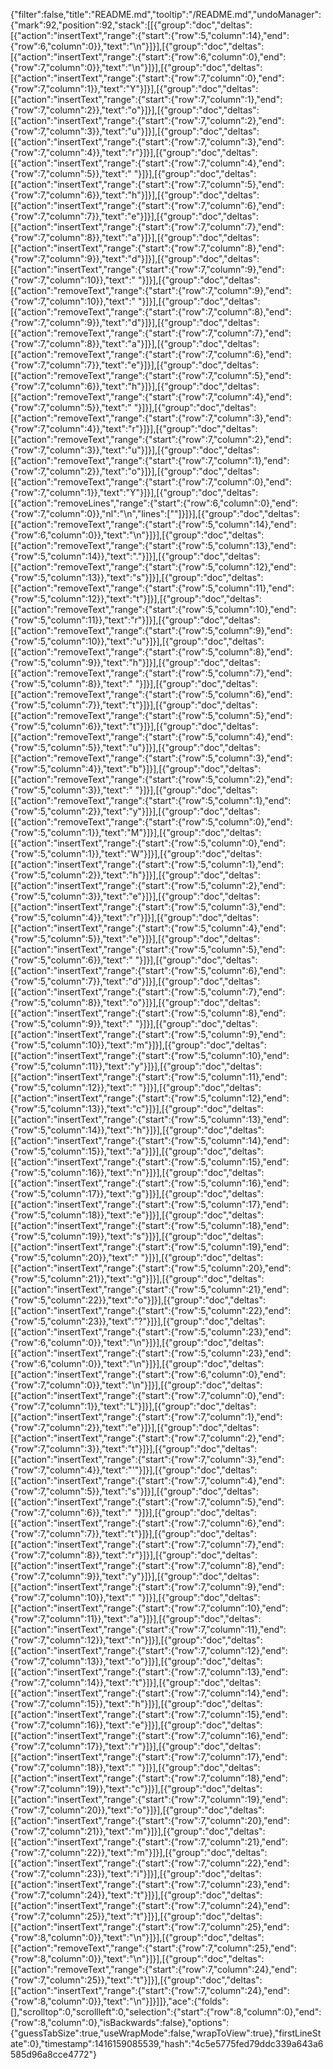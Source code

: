 {"filter":false,"title":"README.md","tooltip":"/README.md","undoManager":{"mark":92,"position":92,"stack":[[{"group":"doc","deltas":[{"action":"insertText","range":{"start":{"row":5,"column":14},"end":{"row":6,"column":0}},"text":"\n"}]}],[{"group":"doc","deltas":[{"action":"insertText","range":{"start":{"row":6,"column":0},"end":{"row":7,"column":0}},"text":"\n"}]}],[{"group":"doc","deltas":[{"action":"insertText","range":{"start":{"row":7,"column":0},"end":{"row":7,"column":1}},"text":"Y"}]}],[{"group":"doc","deltas":[{"action":"insertText","range":{"start":{"row":7,"column":1},"end":{"row":7,"column":2}},"text":"o"}]}],[{"group":"doc","deltas":[{"action":"insertText","range":{"start":{"row":7,"column":2},"end":{"row":7,"column":3}},"text":"u"}]}],[{"group":"doc","deltas":[{"action":"insertText","range":{"start":{"row":7,"column":3},"end":{"row":7,"column":4}},"text":"r"}]}],[{"group":"doc","deltas":[{"action":"insertText","range":{"start":{"row":7,"column":4},"end":{"row":7,"column":5}},"text":" "}]}],[{"group":"doc","deltas":[{"action":"insertText","range":{"start":{"row":7,"column":5},"end":{"row":7,"column":6}},"text":"h"}]}],[{"group":"doc","deltas":[{"action":"insertText","range":{"start":{"row":7,"column":6},"end":{"row":7,"column":7}},"text":"e"}]}],[{"group":"doc","deltas":[{"action":"insertText","range":{"start":{"row":7,"column":7},"end":{"row":7,"column":8}},"text":"a"}]}],[{"group":"doc","deltas":[{"action":"insertText","range":{"start":{"row":7,"column":8},"end":{"row":7,"column":9}},"text":"d"}]}],[{"group":"doc","deltas":[{"action":"insertText","range":{"start":{"row":7,"column":9},"end":{"row":7,"column":10}},"text":" "}]}],[{"group":"doc","deltas":[{"action":"removeText","range":{"start":{"row":7,"column":9},"end":{"row":7,"column":10}},"text":" "}]}],[{"group":"doc","deltas":[{"action":"removeText","range":{"start":{"row":7,"column":8},"end":{"row":7,"column":9}},"text":"d"}]}],[{"group":"doc","deltas":[{"action":"removeText","range":{"start":{"row":7,"column":7},"end":{"row":7,"column":8}},"text":"a"}]}],[{"group":"doc","deltas":[{"action":"removeText","range":{"start":{"row":7,"column":6},"end":{"row":7,"column":7}},"text":"e"}]}],[{"group":"doc","deltas":[{"action":"removeText","range":{"start":{"row":7,"column":5},"end":{"row":7,"column":6}},"text":"h"}]}],[{"group":"doc","deltas":[{"action":"removeText","range":{"start":{"row":7,"column":4},"end":{"row":7,"column":5}},"text":" "}]}],[{"group":"doc","deltas":[{"action":"removeText","range":{"start":{"row":7,"column":3},"end":{"row":7,"column":4}},"text":"r"}]}],[{"group":"doc","deltas":[{"action":"removeText","range":{"start":{"row":7,"column":2},"end":{"row":7,"column":3}},"text":"u"}]}],[{"group":"doc","deltas":[{"action":"removeText","range":{"start":{"row":7,"column":1},"end":{"row":7,"column":2}},"text":"o"}]}],[{"group":"doc","deltas":[{"action":"removeText","range":{"start":{"row":7,"column":0},"end":{"row":7,"column":1}},"text":"Y"}]}],[{"group":"doc","deltas":[{"action":"removeLines","range":{"start":{"row":6,"column":0},"end":{"row":7,"column":0}},"nl":"\n","lines":[""]}]}],[{"group":"doc","deltas":[{"action":"removeText","range":{"start":{"row":5,"column":14},"end":{"row":6,"column":0}},"text":"\n"}]}],[{"group":"doc","deltas":[{"action":"removeText","range":{"start":{"row":5,"column":13},"end":{"row":5,"column":14}},"text":"."}]}],[{"group":"doc","deltas":[{"action":"removeText","range":{"start":{"row":5,"column":12},"end":{"row":5,"column":13}},"text":"s"}]}],[{"group":"doc","deltas":[{"action":"removeText","range":{"start":{"row":5,"column":11},"end":{"row":5,"column":12}},"text":"t"}]}],[{"group":"doc","deltas":[{"action":"removeText","range":{"start":{"row":5,"column":10},"end":{"row":5,"column":11}},"text":"r"}]}],[{"group":"doc","deltas":[{"action":"removeText","range":{"start":{"row":5,"column":9},"end":{"row":5,"column":10}},"text":"u"}]}],[{"group":"doc","deltas":[{"action":"removeText","range":{"start":{"row":5,"column":8},"end":{"row":5,"column":9}},"text":"h"}]}],[{"group":"doc","deltas":[{"action":"removeText","range":{"start":{"row":5,"column":7},"end":{"row":5,"column":8}},"text":" "}]}],[{"group":"doc","deltas":[{"action":"removeText","range":{"start":{"row":5,"column":6},"end":{"row":5,"column":7}},"text":"t"}]}],[{"group":"doc","deltas":[{"action":"removeText","range":{"start":{"row":5,"column":5},"end":{"row":5,"column":6}},"text":"t"}]}],[{"group":"doc","deltas":[{"action":"removeText","range":{"start":{"row":5,"column":4},"end":{"row":5,"column":5}},"text":"u"}]}],[{"group":"doc","deltas":[{"action":"removeText","range":{"start":{"row":5,"column":3},"end":{"row":5,"column":4}},"text":"b"}]}],[{"group":"doc","deltas":[{"action":"removeText","range":{"start":{"row":5,"column":2},"end":{"row":5,"column":3}},"text":" "}]}],[{"group":"doc","deltas":[{"action":"removeText","range":{"start":{"row":5,"column":1},"end":{"row":5,"column":2}},"text":"y"}]}],[{"group":"doc","deltas":[{"action":"removeText","range":{"start":{"row":5,"column":0},"end":{"row":5,"column":1}},"text":"M"}]}],[{"group":"doc","deltas":[{"action":"insertText","range":{"start":{"row":5,"column":0},"end":{"row":5,"column":1}},"text":"W"}]}],[{"group":"doc","deltas":[{"action":"insertText","range":{"start":{"row":5,"column":1},"end":{"row":5,"column":2}},"text":"h"}]}],[{"group":"doc","deltas":[{"action":"insertText","range":{"start":{"row":5,"column":2},"end":{"row":5,"column":3}},"text":"e"}]}],[{"group":"doc","deltas":[{"action":"insertText","range":{"start":{"row":5,"column":3},"end":{"row":5,"column":4}},"text":"r"}]}],[{"group":"doc","deltas":[{"action":"insertText","range":{"start":{"row":5,"column":4},"end":{"row":5,"column":5}},"text":"e"}]}],[{"group":"doc","deltas":[{"action":"insertText","range":{"start":{"row":5,"column":5},"end":{"row":5,"column":6}},"text":" "}]}],[{"group":"doc","deltas":[{"action":"insertText","range":{"start":{"row":5,"column":6},"end":{"row":5,"column":7}},"text":"d"}]}],[{"group":"doc","deltas":[{"action":"insertText","range":{"start":{"row":5,"column":7},"end":{"row":5,"column":8}},"text":"o"}]}],[{"group":"doc","deltas":[{"action":"insertText","range":{"start":{"row":5,"column":8},"end":{"row":5,"column":9}},"text":" "}]}],[{"group":"doc","deltas":[{"action":"insertText","range":{"start":{"row":5,"column":9},"end":{"row":5,"column":10}},"text":"m"}]}],[{"group":"doc","deltas":[{"action":"insertText","range":{"start":{"row":5,"column":10},"end":{"row":5,"column":11}},"text":"y"}]}],[{"group":"doc","deltas":[{"action":"insertText","range":{"start":{"row":5,"column":11},"end":{"row":5,"column":12}},"text":" "}]}],[{"group":"doc","deltas":[{"action":"insertText","range":{"start":{"row":5,"column":12},"end":{"row":5,"column":13}},"text":"c"}]}],[{"group":"doc","deltas":[{"action":"insertText","range":{"start":{"row":5,"column":13},"end":{"row":5,"column":14}},"text":"h"}]}],[{"group":"doc","deltas":[{"action":"insertText","range":{"start":{"row":5,"column":14},"end":{"row":5,"column":15}},"text":"a"}]}],[{"group":"doc","deltas":[{"action":"insertText","range":{"start":{"row":5,"column":15},"end":{"row":5,"column":16}},"text":"n"}]}],[{"group":"doc","deltas":[{"action":"insertText","range":{"start":{"row":5,"column":16},"end":{"row":5,"column":17}},"text":"g"}]}],[{"group":"doc","deltas":[{"action":"insertText","range":{"start":{"row":5,"column":17},"end":{"row":5,"column":18}},"text":"e"}]}],[{"group":"doc","deltas":[{"action":"insertText","range":{"start":{"row":5,"column":18},"end":{"row":5,"column":19}},"text":"s"}]}],[{"group":"doc","deltas":[{"action":"insertText","range":{"start":{"row":5,"column":19},"end":{"row":5,"column":20}},"text":" "}]}],[{"group":"doc","deltas":[{"action":"insertText","range":{"start":{"row":5,"column":20},"end":{"row":5,"column":21}},"text":"g"}]}],[{"group":"doc","deltas":[{"action":"insertText","range":{"start":{"row":5,"column":21},"end":{"row":5,"column":22}},"text":"o"}]}],[{"group":"doc","deltas":[{"action":"insertText","range":{"start":{"row":5,"column":22},"end":{"row":5,"column":23}},"text":"?"}]}],[{"group":"doc","deltas":[{"action":"insertText","range":{"start":{"row":5,"column":23},"end":{"row":6,"column":0}},"text":"\n"}]}],[{"group":"doc","deltas":[{"action":"insertText","range":{"start":{"row":5,"column":23},"end":{"row":6,"column":0}},"text":"\n"}]}],[{"group":"doc","deltas":[{"action":"insertText","range":{"start":{"row":6,"column":0},"end":{"row":7,"column":0}},"text":"\n"}]}],[{"group":"doc","deltas":[{"action":"insertText","range":{"start":{"row":7,"column":0},"end":{"row":7,"column":1}},"text":"L"}]}],[{"group":"doc","deltas":[{"action":"insertText","range":{"start":{"row":7,"column":1},"end":{"row":7,"column":2}},"text":"e"}]}],[{"group":"doc","deltas":[{"action":"insertText","range":{"start":{"row":7,"column":2},"end":{"row":7,"column":3}},"text":"t"}]}],[{"group":"doc","deltas":[{"action":"insertText","range":{"start":{"row":7,"column":3},"end":{"row":7,"column":4}},"text":"'"}]}],[{"group":"doc","deltas":[{"action":"insertText","range":{"start":{"row":7,"column":4},"end":{"row":7,"column":5}},"text":"s"}]}],[{"group":"doc","deltas":[{"action":"insertText","range":{"start":{"row":7,"column":5},"end":{"row":7,"column":6}},"text":" "}]}],[{"group":"doc","deltas":[{"action":"insertText","range":{"start":{"row":7,"column":6},"end":{"row":7,"column":7}},"text":"t"}]}],[{"group":"doc","deltas":[{"action":"insertText","range":{"start":{"row":7,"column":7},"end":{"row":7,"column":8}},"text":"r"}]}],[{"group":"doc","deltas":[{"action":"insertText","range":{"start":{"row":7,"column":8},"end":{"row":7,"column":9}},"text":"y"}]}],[{"group":"doc","deltas":[{"action":"insertText","range":{"start":{"row":7,"column":9},"end":{"row":7,"column":10}},"text":" "}]}],[{"group":"doc","deltas":[{"action":"insertText","range":{"start":{"row":7,"column":10},"end":{"row":7,"column":11}},"text":"a"}]}],[{"group":"doc","deltas":[{"action":"insertText","range":{"start":{"row":7,"column":11},"end":{"row":7,"column":12}},"text":"n"}]}],[{"group":"doc","deltas":[{"action":"insertText","range":{"start":{"row":7,"column":12},"end":{"row":7,"column":13}},"text":"o"}]}],[{"group":"doc","deltas":[{"action":"insertText","range":{"start":{"row":7,"column":13},"end":{"row":7,"column":14}},"text":"t"}]}],[{"group":"doc","deltas":[{"action":"insertText","range":{"start":{"row":7,"column":14},"end":{"row":7,"column":15}},"text":"h"}]}],[{"group":"doc","deltas":[{"action":"insertText","range":{"start":{"row":7,"column":15},"end":{"row":7,"column":16}},"text":"e"}]}],[{"group":"doc","deltas":[{"action":"insertText","range":{"start":{"row":7,"column":16},"end":{"row":7,"column":17}},"text":"r"}]}],[{"group":"doc","deltas":[{"action":"insertText","range":{"start":{"row":7,"column":17},"end":{"row":7,"column":18}},"text":" "}]}],[{"group":"doc","deltas":[{"action":"insertText","range":{"start":{"row":7,"column":18},"end":{"row":7,"column":19}},"text":"c"}]}],[{"group":"doc","deltas":[{"action":"insertText","range":{"start":{"row":7,"column":19},"end":{"row":7,"column":20}},"text":"o"}]}],[{"group":"doc","deltas":[{"action":"insertText","range":{"start":{"row":7,"column":20},"end":{"row":7,"column":21}},"text":"m"}]}],[{"group":"doc","deltas":[{"action":"insertText","range":{"start":{"row":7,"column":21},"end":{"row":7,"column":22}},"text":"m"}]}],[{"group":"doc","deltas":[{"action":"insertText","range":{"start":{"row":7,"column":22},"end":{"row":7,"column":23}},"text":"i"}]}],[{"group":"doc","deltas":[{"action":"insertText","range":{"start":{"row":7,"column":23},"end":{"row":7,"column":24}},"text":"t"}]}],[{"group":"doc","deltas":[{"action":"insertText","range":{"start":{"row":7,"column":24},"end":{"row":7,"column":25}},"text":"t"}]}],[{"group":"doc","deltas":[{"action":"insertText","range":{"start":{"row":7,"column":25},"end":{"row":8,"column":0}},"text":"\n"}]}],[{"group":"doc","deltas":[{"action":"removeText","range":{"start":{"row":7,"column":25},"end":{"row":8,"column":0}},"text":"\n"}]}],[{"group":"doc","deltas":[{"action":"removeText","range":{"start":{"row":7,"column":24},"end":{"row":7,"column":25}},"text":"t"}]}],[{"group":"doc","deltas":[{"action":"insertText","range":{"start":{"row":7,"column":24},"end":{"row":8,"column":0}},"text":"\n"}]}]]},"ace":{"folds":[],"scrolltop":0,"scrollleft":0,"selection":{"start":{"row":8,"column":0},"end":{"row":8,"column":0},"isBackwards":false},"options":{"guessTabSize":true,"useWrapMode":false,"wrapToView":true},"firstLineState":0},"timestamp":1416159085539,"hash":"4c5e5775fed79ddc339a643a6585d96a8cce4772"}